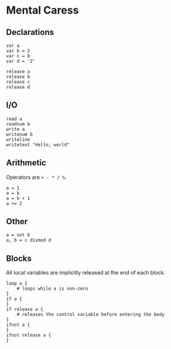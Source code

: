 # Mental Caress

## Declarations

```
var a
var b = 2
var c = b
var d = 'Z'

release a
release b
release c
release d
```

## I/O

```
read a
readnum b
write a
writenum b
writeline
writetext "Hello, world"
```

## Arithmetic

Operators are `+ - * / %`.

```
a = 1
a = b
a = b + 1
a += 2
```

## Other

```
a = not b
a, b = c divmod d
```

## Blocks

All local variables are implicitly released at the end of each block.

```
loop a {
	# loops while a is non-zero
}
if a {
}
if release a {
	# releases the control variable before entering the body
}
ifnot a {
}
ifnot release a {
}
```

